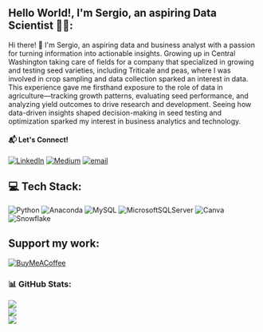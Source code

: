 ## Hello World!, I'm Sergio, an aspiring Data Scientist 👋🏼:
Hi there! 👋 I'm Sergio, an aspiring data and business analyst with a passion for turning information into actionable insights. Growing up in Central Washington taking care of fields for a company that specialized in growing and testing seed varieties, including Triticale and peas, where I was involved in crop sampling and data collection sparked an interest in data. This experience gave me firsthand exposure to the role of data in agriculture—tracking growth patterns, evaluating seed performance, and analyzing yield outcomes to drive research and development. Seeing how data-driven insights shaped decision-making in seed testing and optimization sparked my interest in business analytics and technology.
#### 📬 Let's Connect!
[![LinkedIn](https://img.shields.io/badge/LinkedIn-%230077B5.svg?logo=linkedin&logoColor=white)](https://linkedin.com/in/sergiohv007) 
[![Medium](https://img.shields.io/badge/Medium-12100E?logo=medium&logoColor=white)](https://medium.com/@@s.hernandez-vasquez) 
[![email](https://img.shields.io/badge/Email-D14836?logo=gmail&logoColor=white)](mailto:s.hernandez-vasquez@outlook.com) 

## 💻 Tech Stack:
![Python](https://img.shields.io/badge/python-3670A0?style=for-the-badge&logo=python&logoColor=ffdd54) ![Anaconda](https://img.shields.io/badge/Anaconda-%2344A833.svg?style=for-the-badge&logo=anaconda&logoColor=white) ![MySQL](https://img.shields.io/badge/mysql-4479A1.svg?style=for-the-badge&logo=mysql&logoColor=white) ![MicrosoftSQLServer](https://img.shields.io/badge/Microsoft%20SQL%20Server-CC2927?style=for-the-badge&logo=microsoft%20sql%20server&logoColor=white) ![Canva](https://img.shields.io/badge/Canva-%2300C4CC.svg?style=for-the-badge&logo=Canva&logoColor=white) ![Snowflake](https://img.shields.io/badge/snowflake-%2329B5E8.svg?style=for-the-badge&logo=snowflake&logoColor=white)
## Support my work:
[![BuyMeACoffee](https://img.shields.io/badge/Buy%20Me%20a%20Coffee-ffdd00?style=for-the-badge&logo=buy-me-a-coffee&logoColor=black)](https://buymeacoffee.com/buymeacoffee.com/hernaser000) 


### 📊 GitHub Stats:
![](https://github-readme-stats.vercel.app/api?username=hernaser000&theme=dark&hide_border=false&include_all_commits=false&count_private=false)<br/>
![](https://nirzak-streak-stats.vercel.app/?user=hernaser000&theme=dark&hide_border=false)<br/>
![](https://github-readme-stats.vercel.app/api/top-langs/?username=hernaser000&theme=dark&hide_border=false&include_all_commits=false&count_private=false&layout=compact)
